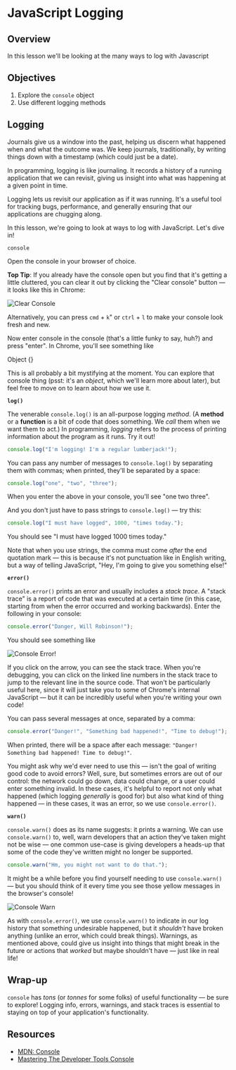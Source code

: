 # JavaScript Logging

## Overview

In this lesson we'll be looking at the many ways to log with Javascript

## Objectives

1. Explore the `console` object
2. Use different logging methods

## Logging

Journals give us a window into the past, helping us discern what happened when and what the outcome was. We keep journals, traditionally, by writing things down with a timestamp (which could just be a date).

In programming, logging is like journaling. It records a history of a running application that we can revisit, giving us insight into what was happening at a given point in time.

Logging lets us revisit our application as if it was running. It's a useful tool for tracking bugs, performance, and generally ensuring that our applications are chugging along.

In this lesson, we're going to look at ways to log with JavaScript. Let's dive in!

`console`

Open the console in your browser of choice.

**Top Tip**: If you already have the console open but you find that it's getting a little cluttered, you can clear it out by clicking the "Clear console" button — it looks like this in Chrome:

![Clear Console](https://curriculum-content.s3.amazonaws.com/skills-based-js/clear_console.png)

Alternatively, you can press `cmd` + `k`" or `ctrl` + `l` to make your console look fresh and new.

Now enter console in the console (that's a little funky to say, huh?) and press "enter". In Chrome, you'll see something like

Object {}

This is all probably a bit mystifying at the moment. You can explore that console thing (psst: it's an _object_, which we'll learn more about later), but feel free to move on to learn about how we use it.

**`log()`**

The venerable `console.log()` is an all-purpose logging _method_. (A **method** or a **function** is a bit of code that does something. We _call_ them when we want them to act.) In programming, _logging_ refers to the process of printing information about the program as it runs. Try it out!

```js
console.log("I'm logging! I'm a regular lumberjack!");
```

You can pass any number of messages to `console.log()` by separating them with commas; when printed, they'll be separated by a space:

```js
console.log("one", "two", "three");
```

When you enter the above in your console, you'll see "one two three".

And you don't just have to pass strings to `console.log()` — try this:

```js
console.log("I must have logged", 1000, "times today.");
```

You should see "I must have logged 1000 times today."

Note that when you use strings, the comma must come _after_ the end quotation mark — this is because it's not punctuation like in English writing, but a way of telling JavaScript, "Hey, I'm going to give you something else!"

**`error()`**

`console.error()` prints an error and usually includes a _stack trace_. A "stack trace" is a report of code that was executed at a certain time (in this case, starting from when the error occurred and working backwards). Enter the following in your console:

```js
console.error("Danger, Will Robinson!");
```

You should see something like

![Console Error!](https://curriculum-content.s3.amazonaws.com/skills-based-js/console_error.png)

If you click on the arrow, you can see the stack trace. When you're debugging, you can click on the linked line numbers in the stack trace to jump to the relevant line in the source code. That won't be particularly useful here, since it will just take you to some of Chrome's internal JavaScript — but it can be incredibly useful when you're writing your own code!

You can pass several messages at once, separated by a comma:

```js
console.error("Danger!", "Something bad happened!", "Time to debug!");
```

When printed, there will be a space after each message: `"Danger! Something bad happened! Time to debug!"`.

You might ask why we'd ever need to use this — isn't the goal of writing good code to avoid errors? Well, sure, but sometimes errors are out of our control: the network could go down, data could change, or a user could enter something invalid. In these cases, it's helpful to report not only what happened (which logging _generally_ is good for) but also what kind of thing happened — in these cases, it was an error, so we use `console.error()`.

**`warn()`**

`console.warn()` does as its name suggests: it prints a warning. We can use `console.warn()` to, well, warn developers that an action they've taken might not be wise — one common use-case is giving developers a heads-up that some of the code they've written might no longer be supported.

```js
console.warn("Hm, you might not want to do that.");
```

It might be a while before you find yourself needing to use `console.warn()` — but you should think of it every time you see those yellow messages in the browser's console!

![Console Warn](https://curriculum-content.s3.amazonaws.com/skills-based-js/console_warn.png)

As with `console.error()`, we use `console.warn()` to indicate in our log history that something undesirable happened, but it _shouldn't_ have broken anything (unlike an error, which could break things). Warnings, as mentioned above, could give us insight into things that might break in the future or actions that _worked_ but maybe shouldn't have — just like in real life!

## Wrap-up

`console` has _tons_ (or _tonnes_ for some folks) of useful functionality — be sure to explore! Logging info, errors, warnings, and stack traces is essential to staying on top of your application's functionality.

## Resources

- [MDN: Console](https://developer.mozilla.org/en-US/docs/Web/API/Console)
- [Mastering The Developer Tools Console](http://blog.teamtreehouse.com/mastering-developer-tools-console)
